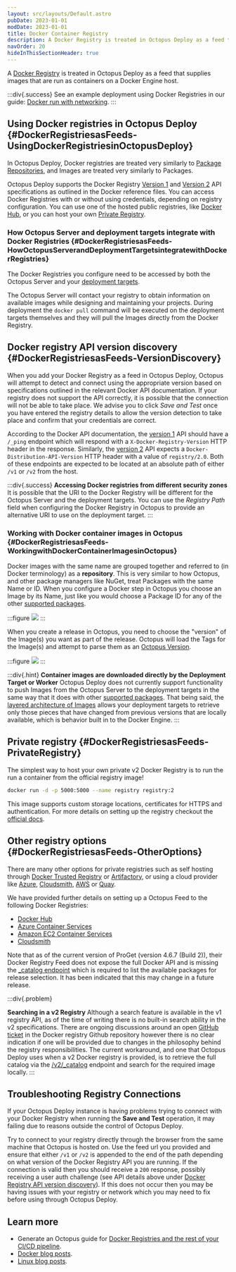 ```yaml
---
layout: src/layouts/Default.astro
pubDate: 2023-01-01
modDate: 2023-01-01
title: Docker Container Registry
description: A Docker Registry is treated in Octopus Deploy as a feed that supplies images that are run as containers on a Docker Engine host.
navOrder: 20
hideInThisSectionHeader: true
---
```


A [Docker Registry](https://docs.docker.com/registry/) is treated in Octopus Deploy as a feed that supplies images that are run as containers on a Docker Engine host.

:::div{.success}
See an example deployment using Docker Registries in our guide: [Docker run with networking](/docs/deployments/docker/docker-run-with-networking).
:::

## Using Docker registries in Octopus Deploy {#DockerRegistriesasFeeds-UsingDockerRegistriesinOctopusDeploy}

In Octopus Deploy, Docker registries are treated very similarly to [Package Repositories](/docs/packaging-applications/package-repositories), and Images are treated very similarly to Packages.

Octopus Deploy supports the Docker Registry [Version 1](https://docs.docker.com/v1.6/reference/api/registry_api/) and [Version 2](https://docs.docker.com/registry/spec/api/) API specifications as outlined in the Docker reference files. You can access Docker Registries with or without using credentials, depending on registry configuration. You can use one of the hosted public registries, like [Docker Hub](https://hub.docker.com/), or you can host your own [Private Registry](/docs/packaging-applications/package-repositories/docker-registries).

### How Octopus Server and deployment targets integrate with Docker Registries {#DockerRegistriesasFeeds-HowOctopusServerandDeploymentTargetsintegratewithDockerRegistries}

The Docker Registries you configure need to be accessed by both the Octopus Server  and your [deployment targets](/docs/infrastructure).

The Octopus Server will contact your registry to obtain information on available images while designing and maintaining your projects. During deployment the `docker pull` command will be executed on the deployment targets themselves and they will pull the Images directly from the Docker Registry.

## Docker registry API version discovery {#DockerRegistriesasFeeds-VersionDiscovery}
When you add your Docker Registry as a feed in Octopus Deploy, Octopus will attempt to detect and connect using the appropriate version based on specifications outlined in the relevant Docker API documentation. If your registry does not support the API correctly, it is possible that the connection will not be able to take place. We advise you to click _Save and Test_ once you have entered the registry details to allow the version detection to take place and confirm that your credentials are correct.

According to the Docker API documentation, the [version 1](https://docs.docker.com/v1.6/reference/api/registry_api/) API should have a `/_ping` endpoint which will respond with a `X-Docker-Registry-Version` HTTP header in the response.
Similarly, the [version 2](https://docs.docker.com/registry/spec/api/) API expects a `Docker-Distribution-API-Version` HTTP header with a value of `registry/2.0`. Both of these endpoints are expected to be located at an absolute path of either `/v1` or `/v2` from the host.


:::div{.success}
**Accessing Docker registries from different security zones**
It is possible that the URI to the Docker Registry will be different for the Octopus Server and the deployment targets. You can use the *Registry Path* field when configuring the Docker Registry in Octopus to provide an alternative URI to use on the deployment target.
:::

### Working with Docker container images in Octopus {#DockerRegistriesasFeeds-WorkingwithDockerContainerImagesinOctopus}

Docker images with the same name are grouped together and referred to (in Docker terminology) as a **repository**. This is very similar to how Octopus, and other package managers like NuGet, treat Packages with the same Name or ID. When you configure a Docker step in Octopus you choose an Image by its Name, just like you would choose a Package ID for any of the other [supported packages](/docs/packaging-applications/#supported-formats).

:::figure
![](/docs/packaging-applications/package-repositories/docker-registries/images/5865827.png)
:::

When you create a release in Octopus, you need to choose the "version" of the Image(s) you want as part of the release. Octopus will load the Tags for the Image(s) and attempt to parse them as an [Octopus Version](https://oc.to/OctopusVersionRegex/).

:::figure
![](/docs/packaging-applications/package-repositories/docker-registries/images/5865828.png)
:::

:::div{.hint}
**Container images are downloaded directly by the Deployment Target or Worker**
Octopus Deploy does not currently support functionality to push Images from the Octopus Server to the deployment targets in the same way that it does with other [supported packages](/docs/packaging-applications/#supported-formats). That being said, the [layered architecture of Images](https://docs.docker.com/engine/userguide/storagedriver/imagesandcontainers) allows your deployment targets to retrieve only those pieces that have changed from previous versions that are locally available, which is behavior built in to the Docker Engine.
:::

## Private registry {#DockerRegistriesasFeeds-PrivateRegistry}

The simplest way to host your own private v2 Docker Registry is to run the run a container from the official registry image!

```bash
docker run -d -p 5000:5000 --name registry registry:2
```

This image supports custom storage locations, certificates for HTTPS and authentication. For more details on setting up the registry checkout the [official docs](https://docs.docker.com/registry/deploying/).

## Other registry options {#DockerRegistriesasFeeds-OtherOptions}
There are many other options for private registries such as self hosting through [Docker Trusted Registry](https://docs.docker.com/docker-trusted-registry/) or [Artifactory](https://www.jfrog.com/artifactory/), or using a cloud provider like [Azure](https://azure.microsoft.com/en-au/services/container-registry/), [Cloudsmith](https://www.cloudsmith.com), [AWS](https://aws.amazon.com/ecr/) or [Quay](https://quay.io/).

We have provided further details on setting up a Octopus Feed to the following Docker Registries:
- [Docker Hub](/docs/packaging-applications/package-repositories/guides/container-registries/docker-hub)
- [Azure Container Services](/docs/packaging-applications/package-repositories/guides/container-registries/azure-container-services)
- [Amazon EC2 Container Services](/docs/packaging-applications/package-repositories/guides/container-registries/amazon-ec2-container-services)
- [Cloudsmith](/docs/packaging-applications/package-repositories/guides/cloudsmith-feed)

Note that as of the current version of ProGet (version 4.6.7 (Build 2)), their Docker Registry Feed does not expose the full Docker API and is missing the [_catalog endpoint](https://docs.docker.com/registry/spec/api/#/listing-repositories) which is required to list the available packages for release selection. It has been indicated that this may change in a future release.

:::div{.problem}

**Searching in a v2 Registry**
Although a search feature is available in the v1 registry API, as of the time of writing there is no built-in search ability in the v2 specifications. There are ongoing discussions around an open [GitHub ticket](https://github.com/docker/distribution/issues/206) in the Docker registry Github repository however there is no clear indication if one will be provided due to changes in the philosophy behind the registry responsibilities. The current workaround, and one that Octopus Deploy uses when a v2 Docker registry is provided, is to retrieve the full catalog via the [/v2/\_catalog](https://docs.docker.com/registry/spec/api/#/listing-repositories) endpoint and search for the required image locally.
:::

## Troubleshooting Registry Connections ##
If your Octopus Deploy instance is having problems trying to connect with your Docker Registry when running the **Save and Test** operation, it may failing due to reasons outside the control of Octopus Deploy.

Try to connect to your registry directly through the browser from the same machine that Octopus is hosted on. Use the feed url you provided and ensure that either `/v1` or `/v2` is appended to the end of the path depending on what version of the Docker Registry API you are running. If the connection is valid then you should receive a `200` response, possibly receiving a user auth challenge (see API details above under [Docker Registry API version discovery](#DockerRegistriesasFeeds-VersionDiscovery)). If this does not occur then you may be having issues with your registry or network which you may need to fix before using through Octopus Deploy.

## Learn more

 - Generate an Octopus guide for [Docker Registries and the rest of your CI/CD pipeline](https://yamldoc.liuyan.wang/docs/guides?packageRepository=Docker%20Registry).
 - [Docker blog posts](http://yamldoc.liuyan.wang/blog/tag/docker).
 - [Linux blog posts](https://yamldoc.liuyan.wang/blog/tag/linux).
